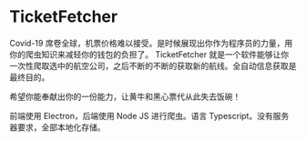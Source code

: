 <!-- @format -->

# TicketFetcher

Covid-19 席卷全球，机票价格难以接受。是时候展现出你作为程序员的力量，用你的爬虫知识来减轻你的钱包的负担了。
TicketFetcher 就是一个软件能够让你一次性爬取选中的航空公司，之后不断的不断的获取新的航线。全自动信息获取是最终目的。

希望你能奉献出你的一份能力，让黄牛和黑心票代从此失去饭碗！

前端使用 Electron，后端使用 Node JS 进行爬虫。语言 Typescript。没有服务器要求，全部本地化存储。
